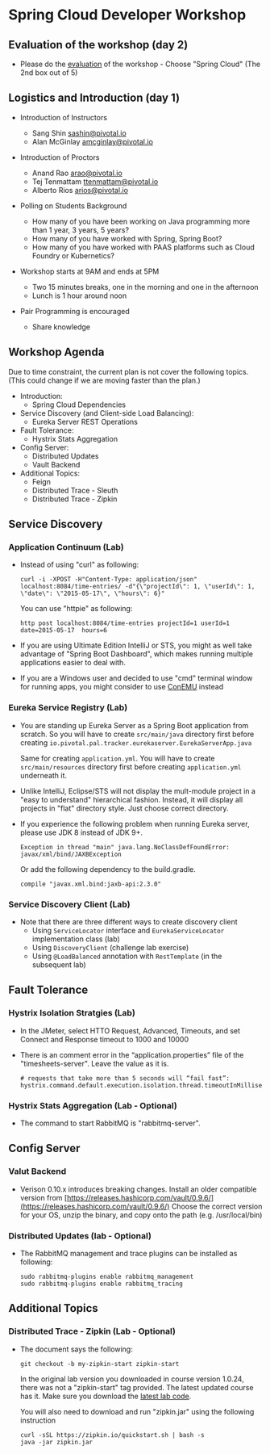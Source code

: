# Spring Cloud Developer Workshop

## Evaluation of the workshop (day 2)

-   Please do the [evaluation](https://docs.google.com/forms/d/1DOM5dLXaeAQYX9BLuwRyYfQWUazB-4bGiIr5c035kv4/viewform?edit_requested=true) of the workshop - Choose "Spring Cloud" (The 2nd box out of 5)

## Logistics and Introduction (day 1)

-   Introduction of Instructors 
    -   Sang Shin [sashin@pivotal.io](mailto:sashin@pivotal.io)
    -   Alan McGinlay [amcginlay@pivotal.io](mailto:amcginlay@pivotal.io)
 
-   Introduction of Proctors
    -   Anand Rao [arao@pivotal.io](mailto:arao@pivotal.io)
    -   Tej Tenmattam [ttenmattam@pivotal.io](mailto:ttenmattam@pivotal.io)
    -   Alberto Rios [arios@pivotal.io](mailto:arios@pivotal.io) 
-   Polling on Students Background
    -   How many of you have been working on Java programming more than 
        1 year, 3 years, 5 years?
    -   How many of you have worked with Spring, Spring Boot?
    -   How many of you have worked with PAAS platforms such as Cloud Foundry
        or Kubernetics?
-   Workshop starts at 9AM and ends at 5PM
    -   Two 15 minutes breaks, one in the morning and one in the afternoon
    -   Lunch is 1 hour around noon
-   Pair Programming is encouraged
    -   Share knowledge

## Workshop Agenda

Due to time constraint, the current plan is not cover the following topics. 
(This could change if we are moving faster than the plan.) 

- Introduction: 
  -   Spring Cloud Dependencies
- Service Discovery (and Client-side Load Balancing): 
  -   Eureka Server REST Operations
- Fault Tolerance: 
  -   Hystrix Stats Aggregation
- Config Server: 
  -   Distributed Updates
  -   Vault Backend
- Additional Topics:
  -   Feign
  -   Distributed Trace - Sleuth
  -   Distributed Trace - Zipkin

## Service Discovery

### Application Continuum (Lab)

-   Instead of using "curl" as following:

    ```
    curl -i -XPOST -H"Content-Type: application/json" localhost:8084/time-entries/ -d"{\"projectId\": 1, \"userId\": 1, \"date\": \"2015-05-17\", \"hours\": 6}"
    ```
    You can use "httpie" as following:
    
    ```
    http post localhost:8084/time-entries projectId=1 userId=1 date=2015-05-17  hours=6
    ```
    
-   If you are using Ultimate Edition IntelliJ or STS, you might as well take
    advantage of "Spring Boot Dashboard", which makes running multiple applications
    easier to deal with.
    
-   If you are a Windows user and decided to use "cmd" terminal window for
    running apps, you might consider to use [ConEMU](https://conemu.github.io/) instead

### Eureka Service Registry (Lab)

-   You are standing up Eureka Server as a Spring Boot application from
    scratch.  So you will have to create `src/main/java` directory first before
    creating `io.pivotal.pal.tracker.eurekaserver.EurekaServerApp.java`
    
    Same for creating `application.yml`. You will have to create 
    `src/main/resources` directory first before creating `application.yml`
    underneath it.
    
-   Unlike IntelliJ, Eclipse/STS will not display the 
    mult-module project 
    in a "easy to understand" hierarchical fashion. Instead, it will
    display all projects in "flat" directory style. Just
    choose correct directory.
    
-   If you experience the following problem when running Eureka
    server, please use JDK 8 instead of JDK 9+. 
    
    ```
    Exception in thread "main" java.lang.NoClassDefFoundError: javax/xml/bind/JAXBException
    ``` 
    
    Or add the following dependency to the build.gradle.
    
    ```
    compile "javax.xml.bind:jaxb-api:2.3.0"
    ```
    
### Service Discovery Client (Lab)

-   Note that there are three different ways to create discovery client
    -   Using `ServiceLocator` interface and `EurekaServiceLocator` 
        implementation class (lab)
    -   Using `DiscoveryClient` (challenge lab exercise)
    -   Using `@LoadBalanced` annotation with `RestTemplate` (in the subsequent lab)
    
## Fault Tolerance

### Hystrix Isolation Stratgies (Lab)

-   In the JMeter, select HTTO Request, Advanced, Timeouts, and
    set Connect and Response timeout to 1000 and 10000

-   There is an comment error in the “application.properties” file
    of the "timesheets-server". Leave the value as it is.
    
    ```
    # requests that take more than 5 seconds will “fail fast”:
    hystrix.command.default.execution.isolation.thread.timeoutInMilliseconds=2000
    ```
    
### Hystrix Stats Aggregation (Lab - Optional)

-   The command to start RabbitMQ is "rabbitmq-server".

## Config Server

### Valut Backend

-   Verison 0.10.x introduces breaking changes.
    Install an older compatible version from [https://releases.hashicorp.com/vault/0.9.6/](https://releases.hashicorp.com/vault/0.9.6/)
    Choose the correct version for your OS, unzip the binary, and copy onto the path (e.g. /usr/local/bin)

### Distributed Updates (lab - Optional)

-   The RabbitMQ management and trace plugins can be installed as following:

    ```
    sudo rabbitmq-plugins enable rabbitmq_management
    sudo rabbitmq-plugins enable rabbitmq_tracing
    ```

## Additional Topics

### Distributed Trace - Zipkin (Lab - Optional)

-   The document says the following:

    ```
    git checkout -b my-zipkin-start zipkin-start
    ```
    
    In the original lab version you downloaded in course version 1.0.24, 
    there was not a "zipkin-start" tag provided.
    The latest updated course has it.
    Make sure you download the 
    [latest lab code](https://courses.education.pivotal.io/c/349802635/codebases/spring-cloud-developer-code.zip).
    
    
    You will also need to download and run "zipkin.jar" using the following instruction
    
    ```
    curl -sSL https://zipkin.io/quickstart.sh | bash -s
    java -jar zipkin.jar
    ```
    
  
